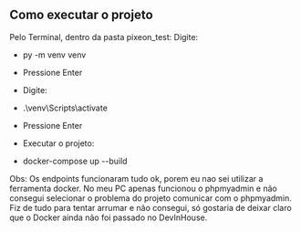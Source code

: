 ## Como executar o projeto 

Pelo Terminal, dentro da pasta pixeon_test:
Digite:

- py -m venv venv 
- Pressione Enter

- Digite:
- .\venv\Scripts\activate
- Pressione Enter

- Executar o projeto:
- docker-compose up --build

Obs: Os endpoints funcionaram tudo ok, porem eu nao sei utilizar a ferramenta docker. No meu PC apenas funcionou o phpmyadmin e não consegui selecionar o problema do projeto comunicar com o phpmyadmin. Fiz de tudo para tentar arrumar e não consegui, só gostaria de deixar claro que o Docker ainda não foi passado no DevInHouse.
